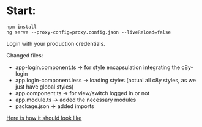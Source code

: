 # Start:
```
npm install
ng serve --proxy-config=proxy.config.json --liveReload=false
```

Login with your production credentials.

Changed files:
 - app-login.component.ts -> for style encapsulation integrating the c8y-login
 - app.login-component.less -> loading styles (actual all c8y styles, as we just have global styles)
 - app.component.ts -> for view/switch logged in or not
 - app.module.ts -> added the necessary modules
 - package.json -> added imports

 [Here is how it should look like](/demo.gif)